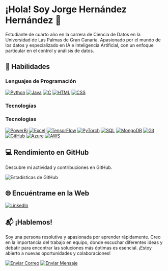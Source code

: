 # ¡Hola! Soy Jorge Hernández Hernández 👋

Estudiante de cuarto año en la carrera de Ciencia de Datos en la Universidad de Las Palmas de Gran Canaria. Apasionado por el mundo de los datos y especializado en IA e Inteligencia Artificial, con un enfoque particular en el control y análisis de datos.
<!--
## 💼 Proyectos Destacados

- [Proyecto 1](Enlace al Proyecto 1): Breve descripción.
- [Proyecto 2](Enlace al Proyecto 2): Breve descripción.
-->
## 🚀 Habilidades

### Lenguajes de Programación

[![Python](https://img.shields.io/badge/Python-3776AB?style=for-the-badge&logo=python)](https://www.python.org/)
[![Java](https://img.shields.io/badge/Java-007396?style=for-the-badge&logo=java)](https://www.oracle.com/java/)
[![C](https://img.shields.io/badge/C-A8B9CC?style=for-the-badge&logo=c)](https://www.learn-c.org/)
[![HTML](https://img.shields.io/badge/HTML5-E34F26?style=for-the-badge&logo=html5)](https://developer.mozilla.org/en-US/docs/Web/HTML)
[![CSS](https://img.shields.io/badge/CSS-Design-1572B6?style=for-the-badge&logo=css3)](https://developer.mozilla.org/en-US/docs/Web/CSS)

### Tecnologías

### Tecnologías

[![PowerBi](https://img.shields.io/badge/PowerBi-000000?style=for-the-badge&logo=powerbi)](https://powerbi.microsoft.com/)
[![Excel](https://img.shields.io/badge/Excel-217346?style=for-the-badge&logo=microsoft-excel)](https://support.microsoft.com/en-us/excel)
[![TensorFlow](https://img.shields.io/badge/TensorFlow-FF6F00?style=for-the-badge&logo=tensorflow)](https://www.tensorflow.org/)
[![PyTorch](https://img.shields.io/badge/PyTorch-EE4C2C?style=for-the-badge&logo=pytorch)](https://pytorch.org/)
[![SQL](https://img.shields.io/badge/SQL-4479A1?style=for-the-badge&logo=sql)](https://www.w3schools.com/sql/)
[![MongoDB](https://img.shields.io/badge/MongoDB-47A248?style=for-the-badge&logo=mongodb)](https://www.mongodb.com/)
[![Git](https://img.shields.io/badge/Git-F05032?style=for-the-badge&logo=git)](https://git-scm.com/doc)
[![GitHub](https://img.shields.io/badge/GitHub-181717?style=for-the-badge&logo=github)](https://docs.github.com/en)
[![Azure](https://img.shields.io/badge/Azure-0089D6?style=for-the-badge&logo=microsoft-azure)](https://docs.microsoft.com/en-us/azure/)
[![AWS](https://img.shields.io/badge/AWS-232F3E?style=for-the-badge&logo=amazon-aws)](https://docs.aws.amazon.com/)


## 💻 Rendimiento en GitHub

Descubre mi actividad y contribuciones en GitHub.

![Estadísticas de GitHub](https://github-readme-stats.vercel.app/api?username=Yorchz&show_icons=true&count_private=true)

## 🌐 Encuéntrame en la Web

[![LinkedIn](https://img.shields.io/badge/LinkedIn-Connect-blue?style=for-the-badge&logo=linkedin)](https://www.linkedin.com/in/jorge-hern%C3%A1ndez-hern%C3%A1ndez-a57928230/)

## 📬 ¡Hablemos!

Soy una persona resolutiva y apasionada por aprender rápidamente. Creo en la importancia del trabajo en equipo, donde escuchar diferentes ideas y debatir para encontrar las soluciones más óptimas es esencial. ¡Estoy abierto a nuevas oportunidades y colaboraciones!

[![Enviar Correo](https://img.shields.io/badge/Enviar%20Correo-Contacta%20conmigo-green?style=for-the-badge&logo=gmail)](mailto:jorge.hdez.hdez@outlook.es)
[![Enviar Mensaje](https://img.shields.io/badge/Enviar%20Mensaje-Contacta%20por%20Mensaje%20de%20Texto-brightgreen?style=for-the-badge&logo=telegram)](tel:+34626187182)

